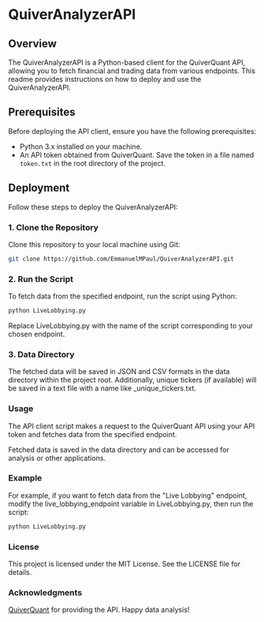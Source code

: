 # QuiverAnalyzerAPI

## Overview

The QuiverAnalyzerAPI is a Python-based client for the QuiverQuant API, allowing you to fetch financial and trading data from various endpoints. This readme provides instructions on how to deploy and use the QuiverAnalyzerAPI.

## Prerequisites

Before deploying the API client, ensure you have the following prerequisites:

- Python 3.x installed on your machine.
- An API token obtained from QuiverQuant. Save the token in a file named `token.txt` in the root directory of the project.

## Deployment

Follow these steps to deploy the QuiverAnalyzerAPI:

### 1. Clone the Repository

Clone this repository to your local machine using Git:

```bash
git clone https://github.com/EmmanuelMPaul/QuiverAnalyzerAPI.git
```

### 2. Run the Script

To fetch data from the specified endpoint, run the script using Python:

```bash
python LiveLobbying.py
```
Replace LiveLobbying.py with the name of the script corresponding to your chosen endpoint.

### 3. Data Directory

The fetched data will be saved in JSON and CSV formats in the data directory within the project root. Additionally, unique tickers (if available) will be saved in a text file with a name like <endpoint name>_unique_tickers.txt.

### Usage

The API client script makes a request to the QuiverQuant API using your API token and fetches data from the specified endpoint.

Fetched data is saved in the data directory and can be accessed for analysis or other applications.

### Example

For example, if you want to fetch data from the "Live Lobbying" endpoint, modify the live_lobbying_endpoint variable in LiveLobbying.py, then run the script:

```bash
python LiveLobbying.py
```

### License

This project is licensed under the MIT License. See the LICENSE file for details.

### Acknowledgments

[QuiverQuant](https://api.quiverquant.com/docs/#/) for providing the API.
Happy data analysis!